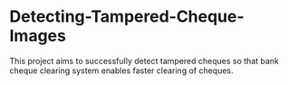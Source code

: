# Detecting-Tampered-Cheque-Images
This project aims to successfully detect tampered cheques so that bank cheque clearing system enables faster clearing of cheques.
